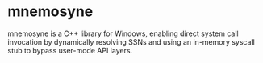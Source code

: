 # mnemosyne
mnemosyne is a C++ library for Windows, enabling direct system call invocation by dynamically resolving SSNs and using an in-memory syscall stub to bypass user-mode API layers.
